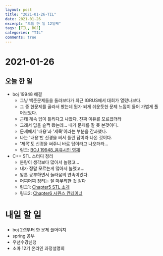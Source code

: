 ```yaml
---
layout: post
title: "2021-01-26-TIL"
date: 2021-01-26
excerpt: "오늘 한 일 12일째"
tags: [TIL, BOJ]
categories: "TIL"
comments: true
---
```


# 2021-01-26

## 오늘 한 일    
- boj 19948 해결
    - 그냥 백준문제들을 둘러보다가 최근 IGRUS에서 대회가 열렸나보다.
    - 그 중 한문제를 골라서 봤는데 뭔가 되게 쉬운듯한 문제 느낌이 들어 가볍게 풀어보았다.
    - 근데 계속 답이 틀리다고 나왔다. 진짜 이유를 모르겠더라
    - 그래서 답을 슬쩍 봤는데... 내가 문제를 잘 못 본것이다.
    - 문제에서 '내용'과 '제목'이라는 부분을 간과했다.
    - 나는 '내용'만 신경을 써서 틀린 답이라 나온 것이다.
    - '제목'도 신경을 써주니 바로 답이라고 나오더라...
    - 링크: [BOJ 19948_음유시인 영재](https://l-zzu-h.tistory.com/entry/BOJ-19948%EC%9D%8C%EC%9C%A0%EC%8B%9C%EC%9D%B8-%EC%98%81%EC%9E%AC)
- C++ STL 스터디 정리
    - 분량이 생각보다 많아서 놀랬고...
    - 내가 정말 모르는게 많아서 놀랬고...
    - 암튼 공부하면서 놀라움의 연속이었다.
    - 어찌어찌 정리는 잘 마무리한 것 같다
    - 링크1: [Chapter5 STL 소개](https://l-zzu-h.tistory.com/entry/Chapter5-STL-%EC%86%8C%EA%B0%9C?category=908932)
    - 링크2: [Chapter6 시퀀스 컨테이너](https://l-zzu-h.tistory.com/entry/Chapter6-%EC%8B%9C%ED%80%80%EC%8A%A4-%EC%BB%A8%ED%85%8C%EC%9D%B4%EB%84%88)

# 내일 할 일
- boj 2렙부터 한 문제 풀어야지
- spring 공부
- 우선수강신청
- 소마 12기 온라인 과정설명회
